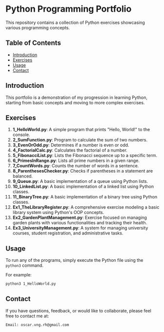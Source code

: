 # Python Programming Portfolio

This repository contains a collection of Python exercises showcasing various programming concepts.

## Table of Contents
- [Introduction](#introduction)
- [Exercises](#exercises)
- [Usage](#usage)
- [Contact](#contact)

## Introduction
This portfolio is a demonstration of my progression in learning Python, starting from basic concepts and moving to more complex exercises.

## Exercises

1. **1_HelloWorld.py**: A simple program that prints "Hello, World!" to the console.
2. **2_SumFunction.py**: Program to calculate the sum of two numbers.
3. **3_EvenOrOdd.py**: Determines if a number is even or odd.
4. **4_FactorialCalc.py**: Calculates the factorial of a number.
5. **5_FibonacciList.py**: Lists the Fibonacci sequence up to a specific term.
6. **6_PrimesInRange.py**: Lists all prime numbers in a given range.
7. **7_CountWords.py**: Counts the number of words in a sentence.
8. **8_ParenthesesChecker.py**: Checks if parentheses in a statement are balanced.
9. **9_Queue.py**: A basic implementation of a queue using Python lists.
10. **10_LinkedList.py**: A basic implementation of a linked list using Python classes.
11. **11_BinaryTree.py**: A basic implementation of a binary tree using Python classes.
12. **Ex1_TheLibraryRegister.py**: A comprehensive exercise modeling a basic library system using Python's OOP concepts.
13. **Ex2_GardenPlantManagement.py**: Exercise focused on managing garden plants with various functionalities and tracking their health.
14. **Ex3_UniversityManagement.py**: A system for managing university courses, student registration, and administrative tasks.

## Usage
To run any of the programs, simply execute the Python file using the `python3` command.

For example:

```bash
python3 1_HelloWorld.py
```

## Contact
If you have questions, feedback, or would like to collaborate, please feel free to contact me at:

    Email: oscar.vng.rh@gmail.com
